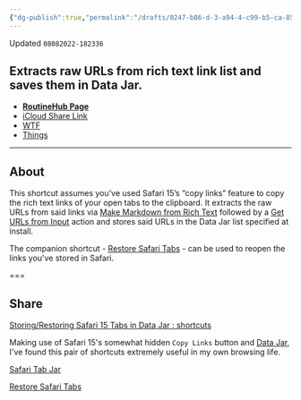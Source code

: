 ```yaml
---
{"dg-publish":true,"permalink":"/drafts/0247-b86-d-3-a94-4-c99-b5-ca-855-e218-cf-947/","dgHomeLink":true,"dgPassFrontmatter":false}
---
```


Updated `08082022-182336`

## Extracts raw URLs from rich text link list and saves them in Data Jar.

- [**RoutineHub Page**](https://routinehub.co/shortcut/10868)
- [iCloud Share Link](https://www.icloud.com/shortcuts/5bd639a8c8894d32ba7f2a1d8fcc971b)
- [WTF](https://davidblue.wtf/drafts/0247B86D-3A94-4C99-B5CA-855E218CF947.html)
- [Things](things:///show?id=2feX3QEVhLJFwdxyg1kutJ)

---

## About

This shortcut assumes you’ve used Safari 15’s “copy links” feature to copy the rich text links of your open tabs to the clipboard. It extracts the raw URLs from said links via [Make Markdown from Rich Text](https://www.matthewcassinelli.com/actions/make-markdown-from-rich-text/) followed by a [Get URLs from Input](https://www.matthewcassinelli.com/actions/get-urls-from-input/) action and stores said URLs in the Data Jar list specified at install.

The companion shortcut - [Restore Safari Tabs](https://routinehub.co/shortcut/10869) - can be used to reopen the links you've stored in Safari.

===

## Share
[ Storing/Restoring Safari 15 Tabs in Data Jar : shortcuts](https://www.reddit.com/r/shortcuts/comments/s4le1m/storingrestoring_safari_15_tabs_in_data_jar/)

Making use of Safari 15's somewhat hidden `Copy Links` button and [Data Jar](https://datajar.app), I've found this pair of shortcuts extremely useful in my own browsing life.

[Safari Tab Jar](https://routinehub.co/shortcut/10868) 

[Restore Safari Tabs](https://routinehub.co/shortcut/10869)
